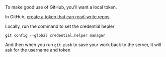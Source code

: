 To make good use of GitHub, you'll want a local token.

In GitHub, [create a token that can read-write repos](https://github.com/settings/personal-access-tokens).

Locally, run the command to set the credential hepler

```shell
git config --global credential.helper manager
```

And then when you run `git push` to save your work back to the server, it will ask for the username and token.
